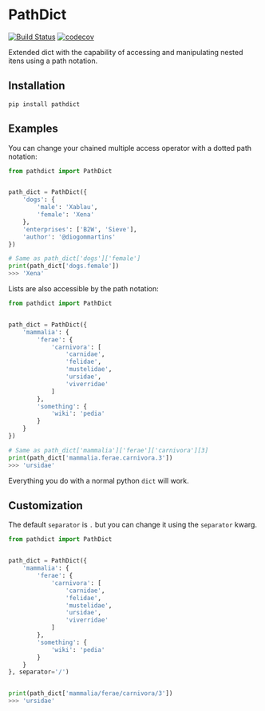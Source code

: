# PathDict

[![Build Status](https://travis-ci.org/diogommartins/simple_json_logger.svg?branch=master)](https://travis-ci.org/diogommartins/pathdict)
[![codecov](https://codecov.io/gh/diogommartins/simple_json_logger/branch/master/graph/badge.svg)](https://codecov.io/gh/diogommartins/pathdict)

Extended dict with the capability of accessing and manipulating nested itens 
using a path notation.

## Installation

```
pip install pathdict
```

## Examples

You can change your chained multiple access operator with a dotted path notation:

```python
from pathdict import PathDict


path_dict = PathDict({
    'dogs': {
        'male': 'Xablau',
        'female': 'Xena'
    },
    'enterprises': ['B2W', 'Sieve'],
    'author': '@diogommartins'
})

# Same as path_dict['dogs']['female']
print(path_dict['dogs.female'])
>>> 'Xena'
```

Lists are also accessible by the path notation:

```python
from pathdict import PathDict


path_dict = PathDict({
    'mammalia': {
        'ferae': {
            'carnivora': [
                'carnidae',
                'felidae',
                'mustelidae',
                'ursidae',
                'viverridae'
            ]       
        },
        'something': {
            'wiki': 'pedia'
        }
    }
})

# Same as path_dict['mammalia']['ferae']['carnivora'][3]
print(path_dict['mammalia.ferae.carnivora.3'])
>>> 'ursidae'
```

Everything you do with a normal python `dict` will work.

## Customization

The default `separator` is `.` but you can change it using the `separator` kwarg.

```python
from pathdict import PathDict


path_dict = PathDict({
    'mammalia': {
        'ferae': {
            'carnivora': [
                'carnidae',
                'felidae',
                'mustelidae',
                'ursidae',
                'viverridae'
            ]
        },
        'something': {
            'wiki': 'pedia'
        }
    }
}, separator='/')


print(path_dict['mammalia/ferae/carnivora/3'])
>>> 'ursidae'
```

